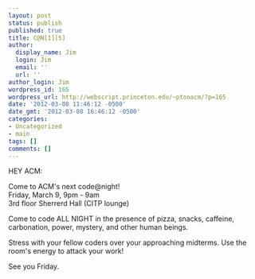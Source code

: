 ```yaml
---
layout: post
status: publish
published: true
title: C@N[1][5]
author:
  display_name: Jim
  login: Jim
  email: ''
  url: ''
author_login: Jim
wordpress_id: 165
wordpress_url: http://webscript.princeton.edu/~ptonacm/?p=165
date: '2012-03-08 11:46:12 -0500'
date_gmt: '2012-03-08 16:46:12 -0500'
categories:
- Uncategorized
- main
tags: []
comments: []
---
```

<p>HEY ACM:</p>
<p>Come to ACM's next code@night!<br />
Friday, March 9, 9pm - 9am<br />
3rd floor Sherrerd Hall (CITP lounge)</p>
<p>Come to code ALL NIGHT in the presence of pizza, snacks, caffeine,<br />
carbonation, power, mystery, and other human beings.</p>
<p>Stress with your fellow coders over your approaching midterms. Use the<br />
room's energy to attack your work!</p>
<p>See you Friday.</p>
